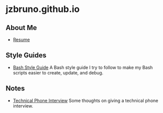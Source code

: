 # jzbruno.github.io

## About Me

- [Resume](resume.md)

## Style Guides

- [Bash Style Guide](style-guides/bash.md) A Bash style guide I try to follow to make my Bash 
scripts easier to create, update, and debug.

## Notes

- [Technical Phone Interview](notes/technical-phone-interview.md) Some thoughts on giving a 
technical phone interview.
